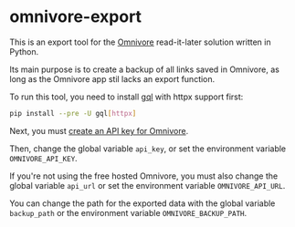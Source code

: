 # omnivore-export

This is an export tool for the
[Omnivore](https://github.com/omnivore-app/omnivore)
read-it-later solution written in Python.

Its main purpose is to create a backup of all links saved in Omnivore,
as long as the Omnivore app stil lacks an export function.

To run this tool, you need to install
[gql](https://github.com/graphql-python/gql) with httpx support first:

```sh
pip install --pre -U gql[httpx]
```

Next, you must
[create an API key for Omnivore](https://omnivore.app/settings/api).

Then, change the global variable `api_key`, or set the environment variable
`OMNIVORE_API_KEY`.

If you're not using the free hosted Omnivore, you must also change the global
variable `api_url` or set the environment variable `OMNIVORE_API_URL`.

You can change the path for the exported data with the global variable
`backup_path` or the environment variable `OMNIVORE_BACKUP_PATH`.
